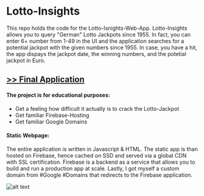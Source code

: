 # Lotto-Insights
This repo holds the code for the Lotto-Isnights-Web-App. Lotto-Insights allows you to query "German" Lotto Jackpots since 1955. In fact, you can enter 6+ number from 1-49 in the UI and the application searches for a potential jackpot with the given numbers since 1955. In case, you have a hit, the app dispays the jackpot date, the winning numbers, and the potetial jackpot in Euro.

## [>> Final Application](https://lotto-insights.de "Lotto-Insights App")

#### The project is for educational purposes: 
- Get a feeling how difficult it actually is to crack the Lotto-Jackpot
- Get familiar Firebase-Hosting
- Get familiar Google Domains


#### Static Webpage:
The entire application is written in Javascript & HTML. The static app is than hosted on Firebase, hence cached on SSD and served via a global CDN with SSL certification. Firebase is a backend as a service that allows you to build and run a production app at scale. Lastly, I got myself a custom domain from #Google #Domains that redirects to the Firebase application.

![alt text](https://github.com/cassini-chris/Lotto-Insights/blob/main/_GITHUB/readme/images/background.jpg?raw=true)
